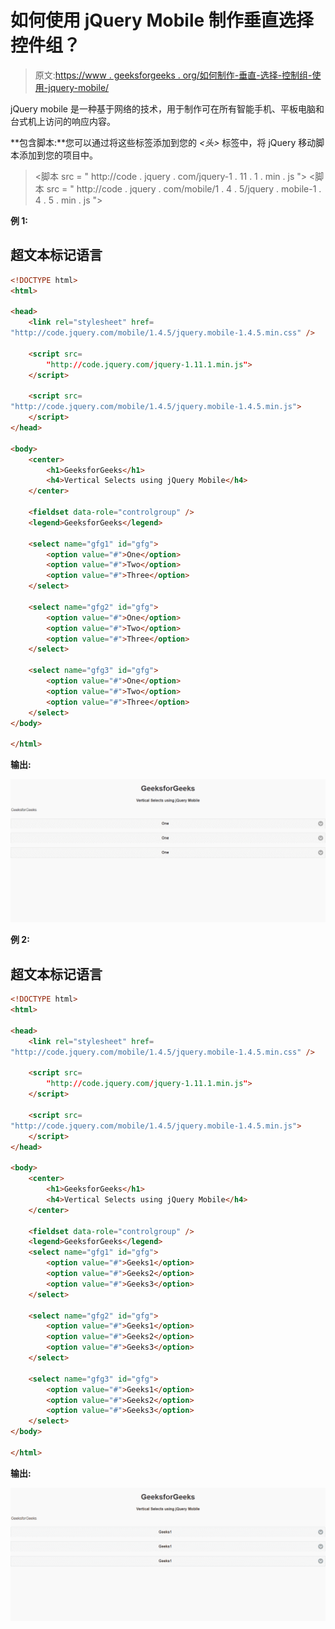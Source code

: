 # 如何使用 jQuery Mobile 制作垂直选择控件组？

> 原文:[https://www . geeksforgeeks . org/如何制作-垂直-选择-控制组-使用-jquery-mobile/](https://www.geeksforgeeks.org/how-to-make-vertical-selects-controlgroup-using-jquery-mobile/)

jQuery mobile 是一种基于网络的技术，用于制作可在所有智能手机、平板电脑和台式机上访问的响应内容。

**包含脚本:**您可以通过将这些标签添加到您的 *<头>* 标签中，将 jQuery 移动脚本添加到您的项目中。

> <link rel="”stylesheet”" href="”http://code.jquery.com/mobile/1.4.5/jquery.mobile-1.4.5.min.css”">
> <脚本 src = " http://code . jquery . com/jquery-1 . 11 . 1 . min . js "></脚本>
> <脚本 src = " http://code . jquery . com/mobile/1 . 4 . 5/jquery . mobile-1 . 4 . 5 . min . js "></脚本>

**例 1:**

## 超文本标记语言

```html
<!DOCTYPE html>
<html>

<head>
    <link rel="stylesheet" href=
"http://code.jquery.com/mobile/1.4.5/jquery.mobile-1.4.5.min.css" />

    <script src=
        "http://code.jquery.com/jquery-1.11.1.min.js">
    </script>

    <script src=
"http://code.jquery.com/mobile/1.4.5/jquery.mobile-1.4.5.min.js">
    </script>
</head>

<body>
    <center>
        <h1>GeeksforGeeks</h1>
        <h4>Vertical Selects using jQuery Mobile</h4>
    </center>

    <fieldset data-role="controlgroup" />
    <legend>GeeksforGeeks</legend>

    <select name="gfg1" id="gfg">
        <option value="#">One</option>
        <option value="#">Two</option>
        <option value="#">Three</option>
    </select>

    <select name="gfg2" id="gfg">
        <option value="#">One</option>
        <option value="#">Two</option>
        <option value="#">Three</option>
    </select>

    <select name="gfg3" id="gfg">
        <option value="#">One</option>
        <option value="#">Two</option>
        <option value="#">Three</option>
    </select>
</body>

</html>
```

**输出:**

![](img/bc41e7398181de3119007ae7aab67cf4.png)

**例 2:**

## 超文本标记语言

```html
<!DOCTYPE html>
<html>

<head>
    <link rel="stylesheet" href=
"http://code.jquery.com/mobile/1.4.5/jquery.mobile-1.4.5.min.css" />

    <script src=
        "http://code.jquery.com/jquery-1.11.1.min.js">
    </script>

    <script src=
"http://code.jquery.com/mobile/1.4.5/jquery.mobile-1.4.5.min.js">
    </script>
</head>

<body>
    <center>
        <h1>GeeksforGeeks</h1>
        <h4>Vertical Selects using jQuery Mobile</h4>
    </center>

    <fieldset data-role="controlgroup" />
    <legend>GeeksforGeeks</legend>
    <select name="gfg1" id="gfg">
        <option value="#">Geeks1</option>
        <option value="#">Geeks2</option>
        <option value="#">Geeks3</option>
    </select>

    <select name="gfg2" id="gfg">
        <option value="#">Geeks1</option>
        <option value="#">Geeks2</option>
        <option value="#">Geeks3</option>
    </select>

    <select name="gfg3" id="gfg">
        <option value="#">Geeks1</option>
        <option value="#">Geeks2</option>
        <option value="#">Geeks3</option>
    </select>
</body>

</html>
```

**输出:**

![](img/ca5450459e70166ee3fa01af39d1eea4.png)